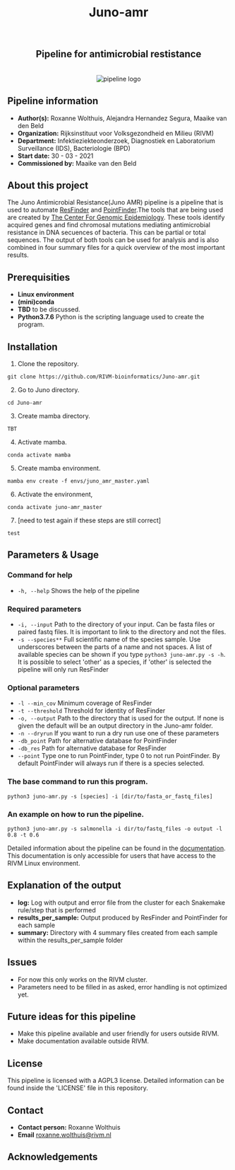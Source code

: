 <div align="center">
    <h1> Juno-amr</h1>
    <br />
    <h2> Pipeline for antimicrobial restistance</h2>
    <br />
    <img src="https://via.placeholder.com/150" alt="pipeline logo">
</div>

## Pipeline information
* **Author(s):**            Roxanne Wolthuis, Alejandra Hernandez Segura, Maaike van den Beld
* **Organization:**         Rijksinstituut voor Volksgezondheid en Milieu (RIVM)
* **Department:**           Infektieziekteonderzoek, Diagnostiek en Laboratorium Surveillance (IDS), Bacteriologie (BPD)
* **Start date:**           30 - 03 - 2021
* **Commissioned by:**      Maaike van den Beld

## About this project
The Juno Antimicrobial Resistance(Juno AMR) pipeline is a pipeline that is used to automate [ResFinder](https://bitbucket.org/genomicepidemiology/resfinder/src/master/) and [PointFinder](https://bitbucket.org/genomicepidemiology/pointfinder/src/master/).The tools that are being used are created by [The Center For Genomic Epidemiology](https://www.genomicepidemiology.org/). These tools identify acquired genes and find chromosal mutations mediating antimicrobial resistance in DNA secuences of bacteria. This can be partial or total sequences. The output of both tools can be used for analysis and is also combined in four summary files for a quick overview of the most important results.  

## Prerequisities
* **Linux environment**
* **(mini)conda**
* **TBD** to be discussed.
* **Python3.7.6** Python is the scripting language used to create the program.


## Installation
1. Clone the repository.
```
git clone https://github.com/RIVM-bioinformatics/Juno-amr.git
```

2. Go to Juno directory.
```
cd Juno-amr
```

3. Create mamba directory.
```
TBT
```

4. Activate mamba.
```
conda activate mamba
```

5. Create mamba environment.
```
mamba env create -f envs/juno_amr_master.yaml
```

6. Activate the environment,
```
conda activate juno-amr_master
```

7. [need to test again if these steps are still correct]
```
test
```

## Parameters & Usage
### Command for help
* ```-h, --help``` Shows the help of the pipeline

### Required parameters
* ```-i, --input``` Path to the directory of your input. Can be fasta files or paired fastq files. It is important to link to the directory and not the files.
* ```-s --species**``` Full scientific name of the species sample. Use underscores between the parts of a name and not spaces. A list of available species can be shown if you type ```python3 juno-amr.py -s -h```. It is possible to select 'other' as a species, if 'other' is selected the pipeline will only run ResFinder

### Optional parameters
* ```-l --min_cov```    Minimum coverage of ResFinder
* ```-t --threshold```  Threshold for identity of ResFinder
* ```-o, --output```    Path to the directory that is used for the output. If none is given the default will be an output directory in the Juno-amr folder.
* ```-n --dryrun```     If you want to run a dry run use one of these parameters
* ```-db_point```       Path for alternative database for PointFinder
* ```-db_res```         Path for alternative database for ResFinder
* ```--point```         Type one to run PointFinder, type 0 to not run PointFinder. By default PointFinder will always run if there is a species selected.


### The base command to run this program. 
```
python3 juno-amr.py -s [species] -i [dir/to/fasta_or_fastq_files]
```

### An example on how to run the pipeline.
```
python3 juno-amr.py -s salmonella -i dir/to/fastq_files -o output -l 0.8 -t 0.6
```

Detailed information about the pipeline can be found in the [documentation](https://www.google.com "Pipeline documentation"). This documentation is only accessible for users that have access to the RIVM Linux environment.

## Explanation of the output
* **log:** Log with output and error file from the cluster for each Snakemake rule/step that is performed
* **results_per_sample:** Output produced by ResFinder and PointFinder for each sample
* **summary:** Directory with 4 summary files created from each sample within the results_per_sample folder

## Issues
* For now this only works on the RIVM cluster.
* Parameters need to be filled in as asked, error handling is not optimized yet.

## Future ideas for this pipeline
* Make this pipeline available and user friendly for users outside RIVM.
* Make documentation available outside RIVM.

## License
This pipeline is licensed with a AGPL3 license. Detailed information can be found inside the 'LICENSE' file in this repository.

## Contact
* **Contact person:**       Roxanne Wolthuis
* **Email**                 roxanne.wolthuis@rivm.nl  

## Acknowledgements